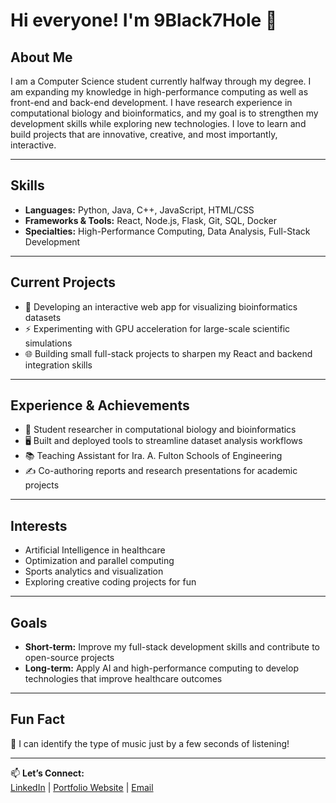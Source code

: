 # Hi everyone! I'm 9Black7Hole 👋

## About Me
I am a Computer Science student currently halfway through my degree. I am expanding my knowledge in high-performance computing as well as front-end and back-end development. I have research experience in computational biology and bioinformatics, and my goal is to strengthen my development skills while exploring new technologies. I love to learn and build projects that are innovative, creative, and most importantly, interactive.

---

## Skills
- **Languages:** Python, Java, C++, JavaScript, HTML/CSS  
- **Frameworks & Tools:** React, Node.js, Flask, Git, SQL, Docker  
- **Specialties:** High-Performance Computing, Data Analysis, Full-Stack Development  

---

## Current Projects
- 🚀 Developing an interactive web app for visualizing bioinformatics datasets  
- ⚡ Experimenting with GPU acceleration for large-scale scientific simulations  
- 🌐 Building small full-stack projects to sharpen my React and backend integration skills  

---

## Experience & Achievements
- 🧬 Student researcher in computational biology and bioinformatics  
- 🖥️ Built and deployed tools to streamline dataset analysis workflows  
- 📚 Teaching Assistant for Ira. A. Fulton Schools of Engineering
- ✍️ Co-authoring reports and research presentations for academic projects  

---

## Interests
- Artificial Intelligence in healthcare  
- Optimization and parallel computing  
- Sports analytics and visualization  
- Exploring creative coding projects for fun  

---

## Goals
- **Short-term:** Improve my full-stack development skills and contribute to open-source projects  
- **Long-term:** Apply AI and high-performance computing to develop technologies that improve healthcare outcomes  

---

## Fun Fact
🎵 I can identify the type of music just by a few seconds of listening!  


---

📫 **Let’s Connect:**  
[LinkedIn](https://linkedin.com/) | [Portfolio Website](https://) | [Email](mailto:youremail@example.com)

